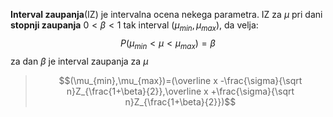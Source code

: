 **Interval zaupanja**(IZ) je intervalna ocena nekega parametra. IZ za $\mu$ pri dani **stopnji zaupanja** $0<\beta <1$ tak interval $(\mu_{min},\mu_{max})$, da velja:
$$P(\mu_{min}<\mu<\mu_{max})=\beta$$
za dan $\beta$ je interval zaupanja za $\mu$
>$$(\mu_{min},\mu_{max})=(\overline x -\frac{\sigma}{\sqrt n}Z_{\frac{1+\beta}{2}},\overline x +\frac{\sigma}{\sqrt n}Z_{\frac{1+\beta}{2}})$$